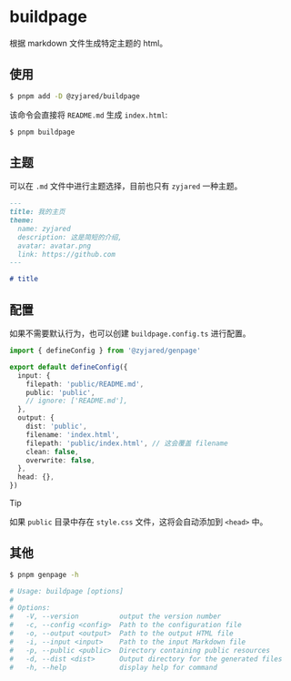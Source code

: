 # buildpage

根据 markdown 文件生成特定主题的 html。

## 使用

```sh
$ pnpm add -D @zyjared/buildpage
```

该命令会直接将 `README.md` 生成 `index.html`:

```sh
$ pnpm buildpage
```

## 主题

可以在 `.md` 文件中进行主题选择，目前也只有 `zyjared` 一种主题。

```md
---
title: 我的主页
theme:
  name: zyjared
  description: 这是简短的介绍,
  avatar: avatar.png
  link: https://github.com
---

# title
```

## 配置

如果不需要默认行为，也可以创建 `buildpage.config.ts` 进行配置。

```ts
import { defineConfig } from '@zyjared/genpage'

export default defineConfig({
  input: {
    filepath: 'public/README.md',
    public: 'public',
    // ignore: ['README.md'],
  },
  output: {
    dist: 'public',
    filename: 'index.html',
    filepath: 'public/index.html', // 这会覆盖 filename
    clean: false,
    overwrite: false,
  },
  head: {},
})
```

> [!TIP]
>
> 如果 `public` 目录中存在 `style.css` 文件，这将会自动添加到 `<head>` 中。

## 其他

```sh
$ pnpm genpage -h

# Usage: buildpage [options]
#
# Options:
#   -V, --version          output the version number
#   -c, --config <config>  Path to the configuration file
#   -o, --output <output>  Path to the output HTML file
#   -i, --input <input>    Path to the input Markdown file
#   -p, --public <public>  Directory containing public resources
#   -d, --dist <dist>      Output directory for the generated files
#   -h, --help             display help for command
```
